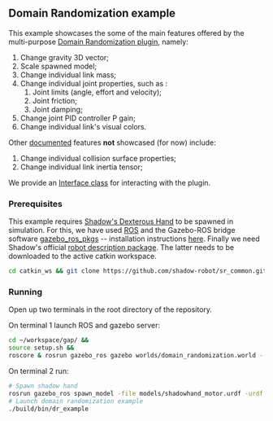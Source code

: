 ## Domain Randomization example

This example showcases the some of the main features offered by the multi-purpose [Domain Randomization plugin], namely:

1. Change gravity 3D vector;
1. Scale spawned model;
1. Change individual link mass;
1. Change individual joint properties, such as :
    1. Joint limits (angle, effort and velocity);
    1. Joint friction;
    1. Joint damping;
1. Change joint PID controller P gain;
1. Change individual link's visual colors.

Other [documented] features **not** showcased (for now) include:

1. Change individual collision surface properties;
1. Change individual link inertia tensor;

We provide an [Interface class] for interacting with the plugin. 

### Prerequisites

This example requires [Shadow's Dexterous Hand] to be spawned in simulation.
For this, we have used [ROS] and the Gazebo-ROS bridge software [gazebo_ros_pkgs] -- installation instructions [here].
Finally we need Shadow's official [robot description package].
The latter needs to be downloaded to the active catkin workspace.

```bash
cd catkin_ws && git clone https://github.com/shadow-robot/sr_common.git
```

### Running

Open up two terminals in the root directory of the repository.

On terminal 1 launch ROS and gazebo server:
```bash
cd ~/workspace/gap/ &&
source setup.sh &&
roscore & rosrun gazebo_ros gazebo worlds/domain_randomization.world --verbose
```

On terminal 2 run:
```bash
# Spawn shadow hand
rosrun gazebo_ros spawn_model -file models/shadowhand_motor.urdf -urdf -model shadowhand
# Launch domain randomization example
./build/bin/dr_example
```

<!-- Links -->

[Domain Randomization plugin]: /../../plugins/domain_randomization
[documented]: http://web.tecnico.ulisboa.pt/joao.borrego/gap/classDRInterface.html
[Interface class]: /../../utils
[Shadow's Dexterous Hand]: https://www.shadowrobot.com/products/dexterous-hand/
[ROS]: http://www.ros.org/
[gazebo_ros_pkgs]: http://wiki.ros.org/gazebo_ros_pkgs
[here]: http://gazebosim.org/tutorials?tut=ros_installing
[robot description package]: https://github.com/shadow-robot/sr_common
